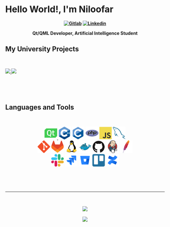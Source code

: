 <p>
  <h1 align="left"><b>Hello World!, I'm Niloofar</h1>
</p>

<p align="center">
<a href="https://gitlab.com/Nillrze"><img src="https://img.shields.io/badge/GitHub-000000?style=for-the-badge&logo=GitHub&logoColor=white" alt="Gitlab" /></a>
<a href="https://www.linkedin.com/in/niloofar-rezaei"><img src="https://img.shields.io/badge/linkedin-1e90ff?style=for-the-badge&logo=linkedin&logoColor=white" alt="Linkedin" /></a>
</p>

<p align="center"> <b>Qt/QML Developer, Artificial Intelligence Student</b></p>
<p>
  <h2 align="left"><b>My University Projects</h1>
</p>
<br />

<p align="left">
<a href="https://github.com/Nillrze/spammercommunitydetection">
  <img align="" src="https://github-readme-stats.vercel.app/api/pin/?username=Nillrze&repo=spammercommunitydetection&theme=nightowl" />
</a>
<a href="https://github.com/Nillrze/GenderIdentification">
  <img align="" src="https://github-readme-stats.vercel.app/api/pin/?username=Nillrze&repo=GenderIdentification&theme=nightowl" />
</a>
</p>

<br />

<!-- <h2 align="center">About me</h2>
<br /> -->
<p></p>
<br/>
<p>
<h2 align="left"> Languages and Tools</h3>
</p>
<br />
<p align="center">
<a href="https://www.Qt.io" target="_blank"> <img src="https://raw.githubusercontent.com/devicons/devicon/master/icons/qt/qt-original.svg" alt="Qt" width="40" height="40"/> </a>
<img src="https://raw.githubusercontent.com/devicons/devicon/master/icons/cplusplus/cplusplus-original.svg" alt="CPlusPlus" width="40" height="40"/>
<img src="https://raw.githubusercontent.com/devicons/devicon/master/icons/c/c-original.svg" alt="css3" width="40" height="40"/>
<img src="https://raw.githubusercontent.com/devicons/devicon/master/icons/php/php-original.svg" alt="PHP" width="40" height="40"/>
<img src="https://raw.githubusercontent.com/devicons/devicon/master/icons/javascript/javascript-original.svg" alt="Javascript" width="40" height="40"/>
<img src="https://raw.githubusercontent.com/devicons/devicon/master/icons/mysql/mysql-original.svg" alt="MySQL" width="40" height="40"/>
<br/>
<img src="https://raw.githubusercontent.com/devicons/devicon/master/icons/git/git-original.svg" alt="Git" width="40" height="40"/>
<img src="https://raw.githubusercontent.com/devicons/devicon/master/icons/gitlab/gitlab-original.svg" alt="Gitlab" width="40" height="40"/>
<img src="https://raw.githubusercontent.com/devicons/devicon/master/icons/linux/linux-original.svg" alt="Linux" width="40" height="40"/>
<img src="https://raw.githubusercontent.com/devicons/devicon/master/icons/docker/docker-original.svg" alt="Docker" width="40" height="40"/>
<img src="https://raw.githubusercontent.com/devicons/devicon/master/icons/github/github-original.svg" alt="Github" width="40" height="40"/>
<img src="https://raw.githubusercontent.com/devicons/devicon/master/icons/jenkins/jenkins-original.svg" alt="Jenkins" width="40" height="40"/>
<img src="https://raw.githubusercontent.com/devicons/devicon/master/icons/apache/apache-original.svg" alt="Apache" width="40" height="40"/>
<br/>
<img src="https://raw.githubusercontent.com/devicons/devicon/master/icons/slack/slack-original.svg" alt="Slack" width="40" height="40"/>
<img src="https://raw.githubusercontent.com/devicons/devicon/master/icons/jira/jira-original.svg" alt="Jira" width="40" height="40"/>
<img src="https://raw.githubusercontent.com/devicons/devicon/master/icons/bitbucket/bitbucket-original.svg" alt="Bitbucket" width="40" height="40"/>
<img src="https://raw.githubusercontent.com/devicons/devicon/master/icons/trello/trello-plain.svg" alt="Trello" width="40" height="40"/>
<img src="https://raw.githubusercontent.com/devicons/devicon/master/icons/confluence/confluence-original.svg" alt="Confluence" width="40" height="40"/>

</p>
<br />
<p align="center">
</p>
<br />

---

<br />
<p align="center">
<img src="https://github-readme-stats.vercel.app/api?username=Nillrze&theme=nightowl&show_icons=true" width="410"/>
</p>
<p align="center">
<img src="https://github-readme-stats.vercel.app/api?username=Nillrze&theme=nightowl&show_icons=true" width="410"/>
</p>



<!--
**Nillrze/Nillrze** is a ✨ _special_ ✨ repository because its `README.md` (this file) appears on your GitHub profile.
![<Badge Name>](https://img.shields.io/badge/<Badge Text>-<Background Color>?style=for-the-badge&logo=<Icon Name>&logoColor=<Logo Color>)
![github](https://img.shields.io/badge/GitHub-000000?style=for-the-badge&logo=GitHub&logoColor=white)]


Here are some ideas to get you started:

- 🔭 I’m currently working on ...
- 🌱 I’m currently learning ...
- 👯 I’m looking to collaborate on ...
- 🤔 I’m looking for help with ...
- 💬 Ask me about ...
- 📫 How to reach me: ...
- 😄 Pronouns: ...
- ⚡ Fun fact: ...
-->
